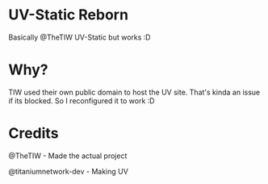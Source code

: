 # UV-Static Reborn

Basically @TheTIW UV-Static but works :D

# Why?

TIW used their own public domain to host the UV site. That's kinda an issue if its blocked. So I reconfigured it to work :D

# Credits

@TheTIW - Made the actual project

@titaniumnetwork-dev - Making UV
